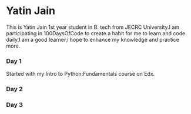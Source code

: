 # Yatin Jain

This is Yatin Jain 1st year student in B. tech from JECRC University.I am participating in 100DaysOfCode to create a habit for me to learn and code daily.I am a good learner,i hope to enhance my knowledge and practice more.
### Day 1
Started with my Intro to Python:Fundamentals course on Edx.
### Day 2


### Day 3
